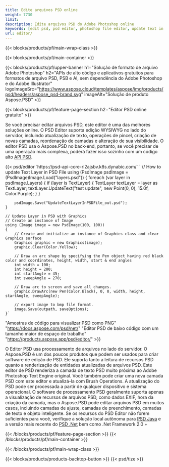 ```yaml
---
title: Edite arquivos PSD online
weight: 7730
limit: 
description: Edite arquivos PSD do Adobe Photoshop online
keywords: [edit psd, psd editor, photoshop file editor, update text in psd, update psd]
url: editor/
---
```


{{< blocks/products/pf/main-wrap-class >}}


{{< blocks/products/pf/main-container >}}

{{< blocks/products/pf/upper-banner h1="Solução de formato de arquivo Adobe Photoshop" h2="APIs de alto código e aplicativos gratuitos para formatos de arquivo PSD, PSB e AI, sem dependência do Adobe Photoshop e do Adobe Illustrator" logoImageSrc="https://www.aspose.cloud/templates/aspose/img/products/psd/headers/aspose_psd-brand.svg" imageAlt="Solução de produto Aspose.PSD" >}}

{{< blocks/products/pf/feature-page-section h2="Editor PSD online gratuito" >}}
<p>Se você precisar editar arquivos PSD, este editor é uma das melhores soluções online. O PSD Editor suporta edição WYSIWYG no lado do servidor, incluindo atualização de texto, operações de pincel, criação de novas camadas, reordenação de camadas e alteração de sua visibilidade. O editor PSD usa o Aspose.PSD no back-end, portanto, se você precisar de uma operação mais complexa, poderá fazer isso sozinho com um código alto <a href="/psd/{{< lang-code >}}">API PSD</a>.</p>
{{< psd/editor `https://psd-api-core-rl2ajsbv.k8s.dynabic.com/` 
`	// How to update Text Layer in PSD File
	using (PsdImage psdImage = (PsdImage)Image.Load("layers.psd"))
  	{
		foreach (var layer in psdImage.Layers)
		{
			if (layer is TextLayer)
			{
				TextLayer textLayer = layer as TextLayer;
				textLayer.UpdateText("test update", new Point(0, 0), 15.0f, Color.Purple);
			}
		}

		psdImage.Save("UpdateTextLayerInPSDFile_out.psd");
	}
	
	// Update Layer in PSD with Graphics
	// Create an instance of Image
	using (Image image = new PsdImage(100, 100))
	{
		// Create and initialize an instance of Graphics class and clear Graphics surface
		Graphics graphic = new Graphics(image);
		graphic.Clear(Color.Yellow);

		// Draw an arc shape by specifying the Pen object having red black color and coordinates, height, width, start & end angles                 
		int width = 100;
		int height = 200;
		int startAngle = 45;
		int sweepAngle = 270;

		// Draw arc to screen and save all changes.
		graphic.DrawArc(new Pen(Color.Black), 0, 0, width, height, startAngle, sweepAngle);

		// export image to bmp file format.
		image.Save(outpath, saveOptions);
	}` 
"Amostras de código para visualizar PSD como PNG"  "https://docs.aspose.com/psd/net/" 
"Editor PSD de baixo código com um tamanho maior de espaço de trabalho" "https://products.aspose.app/psd/editor/" >}}
<p>O Editor PSD usa processamento de arquivos no lado do servidor. O Aspose.PSD é um dos poucos produtos que podem ser usados para criar software de edição de PSD. Ele suporta tanto a leitura de recursos PSD quanto a renderização de entidades atualizadas de arquivos PSD. Este editor de PSD renderiza a camada de texto PSD muito próxima ao Adobe Photoshop Text Engine original. Você também pode criar uma nova camada PSD com este editor e atualizá-la com Brush Operations. A atualização do PSD pode ser processada a partir de qualquer dispositivo e sistema operacional. O software de processamento PSD geralmente suporta apenas a visualização de recursos de arquivos PSD, como dados EXIF, hora da criação da camada, mas o Aspose.PSD pode editar arquivos PSD em muitos casos, incluindo camadas de ajuste, camadas de preenchimento, camadas de texto e objeto inteligente. Se os recursos do PSD Editor não forem suficientes para você, verifique a solução local autônoma para <a href="/psd/{{< lang-code >}}java">PSD Java</a> e a versão mais recente do <a href="/psd/{{< lang-code >}}net">PSD .Net</a> bem como .Net Framework 2.0 +</p>

{{< /blocks/products/pf/feature-page-section >}}
{{< /blocks/products/pf/main-container >}}


{{< /blocks/products/pf/main-wrap-class >}}

{{< blocks/products/products-backtop-button >}}
{{< psd/tize >}}
